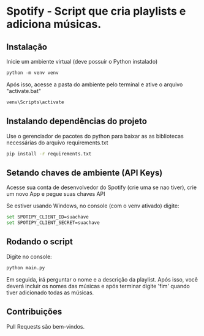 # Spotify - Script que cria playlists e adiciona músicas.

## Instalação

Inicie um ambiente virtual (deve possuir o Python instalado)

```python
python -m venv venv
```

Após isso, acesse a pasta do ambiente pelo terminal e ative o arquivo "activate.bat"

```bash
venv\Scripts\activate
```

## Instalando dependências do projeto

Use o gerenciador de pacotes do python para baixar as as bibliotecas necessárias do arquivo requirements.txt

```bash
pip install -r requirements.txt
```

## Setando chaves de ambiente (API Keys)

Acesse sua conta de desenvolvedor do Spotify (crie uma se nao tiver), crie um novo App e pegue suas chaves API

Se estiver usando Windows, no console (com o venv ativado) digite:

```bash
set SPOTIPY_CLIENT_ID=suachave
set SPOTIPY_CLIENT_SECRET=suachave
```

## Rodando o script

Digite no console: 

```python
python main.py
```

Em seguida, irá perguntar o nome e a descrição da playlist. Após isso, você deverá incluir os nomes das músicas e após terminar digite 'fim' quando tiver adicionado todas as músicas.


## Contribuições

Pull Requests são bem-vindos.
